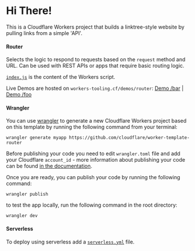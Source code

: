 # Hi There!
This is a Cloudflare Workers project that builds a linktree-style website by pulling links from a simple 'API'.


#### Router

Selects the logic to respond to requests based on the `request` method and URL. Can be used with REST APIs or apps that require basic routing logic.

[`index.js`](https://github.com/cloudflare/worker-template-router/blob/master/index.js) is the content of the Workers script.

Live Demos are hosted on `workers-tooling.cf/demos/router`:
[Demo /bar](http://workers-tooling.cf/demos/router/bar) | [Demo /foo](http://workers-tooling.cf/demos/router/foo)

#### Wrangler

You can use [wrangler](https://github.com/cloudflare/wrangler) to generate a new Cloudflare Workers project based on this template by running the following command from your terminal:

```
wrangler generate myapp https://github.com/cloudflare/worker-template-router
```

Before publishing your code you need to edit `wrangler.toml` file and add your Cloudflare `account_id` - more information about publishing your code can be found [in the documentation](https://workers.cloudflare.com/docs/quickstart/configuring-and-publishing/).

Once you are ready, you can publish your code by running the following command:

```
wrangler publish
```

to test the app locally, run the following command in the root directory:

```
wrangler dev
```

#### Serverless

To deploy using serverless add a [`serverless.yml`](https://serverless.com/framework/docs/providers/cloudflare/) file.
